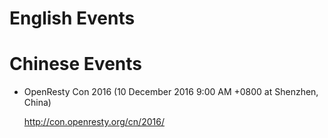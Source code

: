 <!---
    @title         Events
    @creator       Yichun Zhang
    @modifier      Yichun Zhang
    @created       2016-11-28 15:58 GMT
    @changes       1
--->


#  English Events

#  Chinese Events
* OpenResty Con 2016 (10 December 2016 9:00 AM +0800 at Shenzhen, China)

    http://con.openresty.org/cn/2016/

